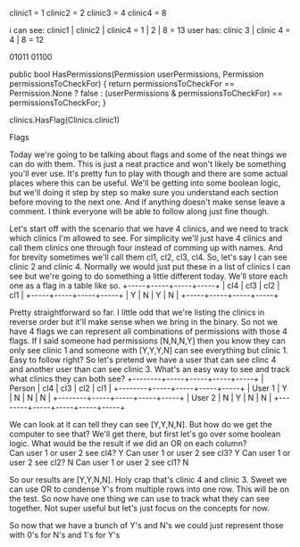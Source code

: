 

clinic1 = 1
clinic2 = 2
clinic3 = 4
clinic4 = 8


i can see: clinic1 | clinic2 | clinic4 = 1 | 2 | 8 = 13
user has: clinic 3 | clinic 4 = 4 | 8 = 12

01011
01100



public bool HasPermissions(Permission userPermissions, Permission permissionsToCheckFor)
{
    return permissionsToCheckFor == Permission.None ? 
        false : 
        (userPermissions & permissionsToCheckFor) == permissionsToCheckFor;
}


clinics.HasFlag(Clinics.clinic1)



Flags

Today we're going to be talking about flags and some of the neat things we can do with them.  This is just a neat practice and won't likely be something you'll ever use. It's pretty fun to play with though and there are some actual places where this can be useful.  We'll be getting into some boolean logic, but we'll doing it step by step so make sure you understand each section before moving to the next one. And if anything doesn't make sense leave a comment.  I think everyone will be able to follow along just fine though.

Let's start off with the scenario that we have 4 clinics, and we need to track which clinics I'm allowed to see.  For simplicity we'll just have 4 clinics and call them clinics one through four instead of comming up with names. And for brevity sometimes we'll call them cl1, cl2, cl3, cl4.  So, let's say I can see clinic 2 and clinic 4. Normally we would just put these in a list of clinics I can see but we're going to do something a little different today. We'll store each one as a flag in a table like so.
+-----+-----+-----+-----+
| cl4 | cl3 | cl2 | cl1 |
+-----+-----+-----+-----+
|  Y  |  N  |  Y  |  N  |
+-----+-----+-----+-----+

Pretty straightforward so far. I little odd that we're listing the clinics in reverse order but it'll make sense when we bring in the binary.  So not we have 4 flags we can represent all combinations of permissions with those 4 flags.  If I said someone had permissions [N,N,N,Y] then you know they can only see clinic 1 and someone with [Y,Y,Y,N] can see everything but clinic 1.  Easy to follow right? So let's pretend we have a user that can see clinc 4 and another user than can see clinic 3. What's an easy way to see and track what clinics they can both see?
+--------+-----+-----+-----+-----+
| Person | cl4 | cl3 | cl2 | cl1 |
+--------+-----+-----+-----+-----+
| User 1 |  Y  |  N  |  N  |  N  |
+--------+-----+-----+-----+-----+
| User 2 |  N  |  Y  |  N  |  N  |
+--------+-----+-----+-----+-----+

We can look at it can tell they can see [Y,Y,N,N]. But how do we get the computer to see that? We'll get there, but first let's go over some boolean logic.  What would be the result if we did an OR on each column?  
Can user 1 or user 2 see cl4? Y
Can user 1 or user 2 see cl3? Y
Can user 1 or user 2 see cl2? N
Can user 1 or user 2 see cl1? N

So our results are [Y,Y,N,N].  Holy crap that's clinic 4 and clinic 3. Sweet we can use OR to condense Y's from multiple rows into one row. This will be on the test.  So now have one thing we can use to track what they can see together. Not super useful but let's just focus on the concepts for now.






 
 
 
 So now that we have a bunch of Y's and N's we could just represent those with 0's for N's and 1's for Y's